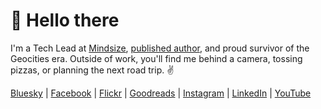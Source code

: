 # 👋 Hello there

I'm a Tech Lead at [Mindsize](https://mindsize.com), [published author](https://www.amazon.com/author/gregrickaby), and proud survivor of the Geocities era. Outside of work, you'll find me behind a camera, tossing pizzas, or planning the next road trip. ✌️

[Bluesky](https://bsky.app/profile/gregrickaby.bsky.social) | [Facebook](https://www.facebook.com/gregrickaby) | [Flickr](https://flickr.com/people/gregrickaby/) | [Goodreads](https://www.goodreads.com/author/show/16999736.Greg_Rickaby) | [Instagram](https://www.instagram.com/gregoryrickaby) | [LinkedIn](https://linkedin.com/in/gregrickaby/) | [YouTube](https://www.youtube.com/@GregRickaby)
